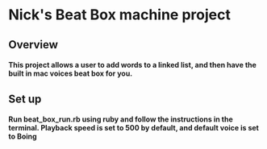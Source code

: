 # Nick's Beat Box machine project

## Overview
#### This project allows a user to add words to a linked list, and then have the built in mac voices beat box for you.

## Set up
#### Run beat_box_run.rb using ruby and follow the instructions in the terminal. Playback speed is set to 500 by default, and default voice is set to Boing


